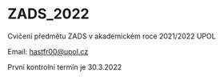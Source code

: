 # ZADS_2022
Cvičení předmětu ZADS v akademickém roce 2021/2022 UPOL


Email: hastfr00@upol.cz

První kontrolní termín je 30.3.2022